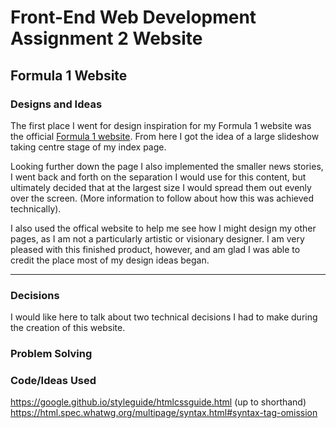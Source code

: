 # Front-End Web Development Assignment 2 Website
## Formula 1 Website

### Designs and Ideas
The first place I went for design inspiration for my Formula 1 website was the official [Formula 1 website](https://www.formula1.com/). From here I got the idea of a large slideshow taking centre stage of my index page.

Looking further down the page I also implemented the smaller news stories, I went back and forth on the separation I would use for this content, but ultimately decided that at the largest size I would spread them out evenly over the screen. (More information to follow about how this was achieved technically).

I also used the offical website to help me see how I might design my other pages, as I am not a particularly artistic or visionary designer. I am very pleased with this finished product, however, and am glad I was able to credit the place most of my design ideas began.

--------
### Decisions
I would like here to talk about two technical decisions I had to make during the creation of this website.

### Problem Solving


### Code/Ideas Used
https://google.github.io/styleguide/htmlcssguide.html (up to shorthand)
https://html.spec.whatwg.org/multipage/syntax.html#syntax-tag-omission